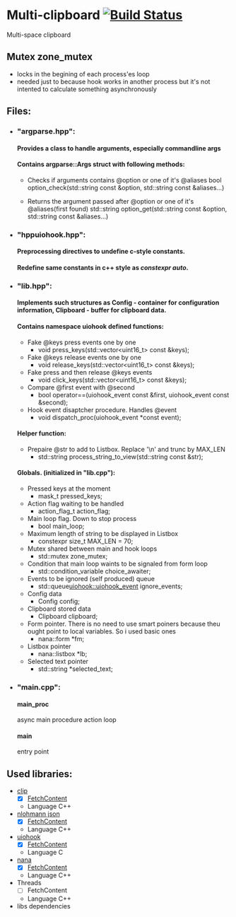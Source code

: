 # Multi-clipboard [![Build Status](https://travis-ci.com/asakhar/multi-clipboard.svg?branch=master-fixed)](https://travis-ci.com/asakhar/multi-clipboard)
Multi-space clipboard

## Mutex zone_mutex
  - locks in the begining of each process'es loop
  - needed just to because hook works in another process but it's not intented to calculate something asynchronously

## Files:
- ### "argparse.hpp":
  #### Provides a class to handle arguments, especially commandline args
  #### Contains argparse::Args struct with following methods:
  - Checks if arguments contains @option or one of it's @aliases
  bool option_check(std::string const &option, std::string const &aliases...)

  - Returns the argument passed after @option or one of it's @aliases(first found)
  std::string option_get(std::string const &option, std::string const &aliases...) 
      
- ### "hppuiohook.hpp":
  #### Preprocessing directives to undefine c-style constants.
  #### Redefine same constants in c++ style as *constexpr auto*.
  
- ### "lib.hpp":
  #### Implements such structures as Config - container for configuration information, Clipboard - buffer for clipboard data.
  #### Contains namespace uiohook defined functions:
  - Fake @keys press events one by one
    * void press_keys(std::vector<uint16_t> const &keys);
  - Fake @keys release events one by one
    * void release_keys(std::vector<uint16_t> const &keys);
  - Fake press and then release @keys events
    * void click_keys(std::vector<uint16_t> const &keys);
  - Compare @first event with @second
    * bool operator==(uiohook_event const &first, uiohook_event const &second);
  - Hook event disaptcher procedure. Handles @event
    * void dispatch_proc(uiohook_event *const event);
    
  #### Helper function:
  - Prepaire @str to add to Listbox. Replace '\n' and trunc by MAX_LEN
    - std::string process_string_to_view(std::string const &str);
      
  #### Globals. (initialized in "lib.cpp"):
  - Pressed keys at the moment
    - mask_t pressed_keys;
  - Action flag waiting to be handled
    - action_flag_t action_flag;
  - Main loop flag. Down to stop process
    - bool main_loop;
  - Maximum length of string to be displayed in Listbox
    - constexpr size_t MAX_LEN = 70;
  - Mutex shared between main and hook loops
    - std::mutex zone_mutex;
  - Condition that main loop waints to be signaled from form loop
    - std::condition_variable choice_awaiter;
  - Events to be ignored (self produced) queue
    - std::queue<uiohook::uiohook_event> ignore_events;
  - Config data
    - Config config;
  - Clipboard stored data
    - Clipboard clipboard;
  - Form pointer. There is no need to use smart poiners because theu ought point to local variables. So i used basic ones
    - nana::form *fm;
  - Listbox pointer
    - nana::listbox *lb;
  - Selected text pointer
    - std::string *selected_text;
  
- ### "main.cpp":
  #### main_proc
    async main procedure action loop
  #### main
    entry point

## Used libraries:
  - <a href="https://github.com/dacap/clip.git">clip</a>
    * [x] <a href="https://cmake.org/cmake/help/v3.11/module/FetchContent.html">FetchContent</a>
    * Language C++
  - <a href="https://github.com/ArthurSonzogni/nlohmann_json_cmake_fetchcontent.git">nlohmann json</a> 
    * [x] <a href="https://cmake.org/cmake/help/v3.11/module/FetchContent.html">FetchContent</a>
    * Language C++
  - <a href="https://github.com/univrsal/libuiohook.git">uiohook</a> 
    * [x] <a href="https://cmake.org/cmake/help/v3.11/module/FetchContent.html">FetchContent</a>
    * Language C
  - <a href="https://github.com/cnjinhao/nana.git">nana</a> 
    * [x] <a href="https://cmake.org/cmake/help/v3.11/module/FetchContent.html">FetchContent</a>
    * Language C++
  - <a>Threads</a> 
    * [ ] FetchContent
    * Language C++
  - libs dependencies

